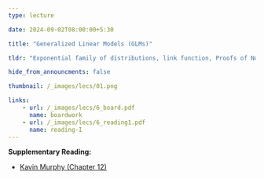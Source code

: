 ```yaml
---
type: lecture

date: 2024-09-02T08:00:00+5:30

title: "Generalized Linear Models (GLMs)"

tldr: "Exponential family of distributions, link function, Proofs of Normal/Poisson/Binomial distributions in GLMs"

hide_from_announcments: false

thumbnail: /_images/lecs/01.png

links: 
    - url: /_images/lecs/6_board.pdf
      name: boardwork
    - url: /_images/lecs/6_reading1.pdf
      name: reading-I
---
```

**Supplementary Reading:**
- [Kavin Murphy (Chapter 12)](https://probml.github.io/pml-book/book1.html)
